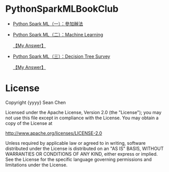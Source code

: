 # PythonSparkMLBookClub

- [Python Spark ML（一）：參加辦法](http://hemingwang.blogspot.tw/2017/09/python-spark-ml.html)

- [Python Spark ML（二）：Machine Learning](http://hemingwang.blogspot.tw/2017/09/python-spark-mlmachine-learning.html)

	[【My Answer】](./Homework-PythonSparkML_02)

- [Python Spark ML（三）：Decision Tree Survey](http://hemingwang.blogspot.tw/2017/09/python-spark-mldecision-tree-survey.html)

	[【My Answer】](./Homework-PythonSparkML_03)
 

License
=============

Copyright {yyyy} Sean Chen

Licensed under the Apache License, Version 2.0 (the "License");
you may not use this file except in compliance with the License.
You may obtain a copy of the License at

http://www.apache.org/licenses/LICENSE-2.0

Unless required by applicable law or agreed to in writing, software
distributed under the License is distributed on an "AS IS" BASIS,
WITHOUT WARRANTIES OR CONDITIONS OF ANY KIND, either express or implied.
See the License for the specific language governing permissions and
limitations under the License.